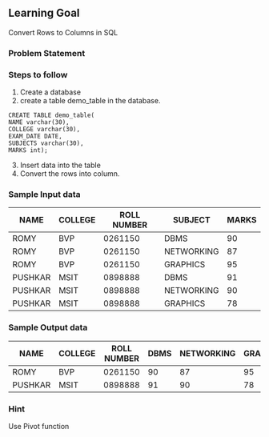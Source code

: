 ## Learning Goal 
Convert Rows to Columns in SQL

### Problem Statement

### Steps to follow
1. Create a database
2. create a table demo_table in the database.
```
CREATE TABLE demo_table(
NAME varchar(30),
COLLEGE varchar(30),
EXAM_DATE DATE,
SUBJECTS varchar(30),
MARKS int); 
```
3. Insert data into the table
4. Convert the rows into column.

### Sample Input data
| NAME    | COLLEGE | ROLL NUMBER | SUBJECT    | MARKS |
|---------|---------|-------------|------------|-------|
| ROMY    | BVP     | 0261150     | DBMS       | 90    |
| ROMY    | BVP     | 0261150     | NETWORKING | 87    |
| ROMY    | BVP     | 0261150     | GRAPHICS   | 95    |
| PUSHKAR | MSIT    | 0898888     | DBMS       | 91    |
| PUSHKAR | MSIT    | 0898888     | NETWORKING | 90    |
| PUSHKAR | MSIT    | 0898888     | GRAPHICS   | 78    |

### Sample Output data
| NAME    | COLLEGE | ROLL NUMBER | DBMS | NETWORKING | GRAPHICS |
|---------|---------|-------------|------|------------|----------|
| ROMY    | BVP     | 0261150     | 90   | 87         | 95       |
| PUSHKAR | MSIT    | 0898888     | 91   | 90         | 78       |

### Hint
Use Pivot function
